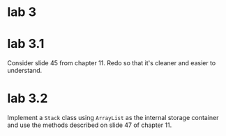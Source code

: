 # lab 3

# lab 3.1

Consider slide 45 from chapter 11.  Redo so that it's cleaner and easier to understand.

# lab 3.2

Implement a `Stack` class using `ArrayList` as the internal storage container and use the methods described on slide 47 of chapter 11.
